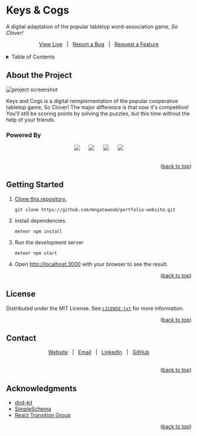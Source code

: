 <a id="top"></a>

<!-- Project Overview -->
<h1>Keys & Cogs</h1>
<p>A digital adaptation of the popular tabletop word-association game, <em>So Clover!</em></p>

<div align="center">
	<a href="https://mngatewood-keys-cogs.meteorapp.com/">View Live</a>
	&nbsp;&nbsp;|&nbsp;&nbsp;
	<a href="https://github.com/mngatewood/keys-cogs/issues/new?labels=bug">Report a Bug</a>
	&nbsp;&nbsp;|&nbsp;&nbsp;
	<a href="https://github.com/mngatewood/keys-cogs/issues/new?labels=enhancement">Request a Feature</a>
</div>
<br>

<!-- Table of Contents -->
<details>
	<summary>Table of Contents</summary>
	<ol>
		<li><a href="#about">About the Project</a></li>
		<li><a href="#getting-started">Getting Started</a></li>
		<li><a href="#license">License</a></li>
		<li><a href="#contact">Contact</a></li>
		<li><a href="#acknowledgments">Acknowledgments</a></li>
	</ol>
</details>

<!-- About -->
<h2 id="about">About the Project</h2>

<img src="https://www.mngatewood.com/screenshot-portfolio-website-hires.png" alt="project screenshot">
<br>

<p>Keys and Cogs is a digital reimplementation of the popular cooperative tabletop game, So Clover! The major difference is that now it's competitive! You'll still be scoring points by solving the puzzles, but this time without the help of your friends.</p>

<h3 id="powered-by">Powered By</h3>

<div align="center">
	<img src="https://img.shields.io/badge/Meteor-black?logo=meteor" />
	&nbsp;&nbsp;&nbsp;&nbsp;
	<img src="https://img.shields.io/badge/React-black?logo=react" />
	&nbsp;&nbsp;&nbsp;&nbsp;
	<img src="https://img.shields.io/badge/MongoDB-black?logo=mongodb" />
	&nbsp;&nbsp;&nbsp;&nbsp;
	<img src="https://img.shields.io/badge/TailwindCSS-black?logo=tailwindcss" />
</div>
<br>

<p align="right">(<a href="#top">back to top</a>)</p>

<!-- Getting Started -->
<h2 id="getting-started">Getting Started</h2>
<ol>
	<li>
		<p>
			<a href="https://docs.github.com/en/repositories/creating-and-managing-repositories/cloning-a-repository">Clone this repository.</a>
		</p>
		<pre><code>git clone https://github.com/mngatewood/portfolio-website.git</code></pre>
	</li>
	<li>
		<p>Install dependencies.</p>
		<pre><code>meteor npm install</code></pre>
	</li>
	<li>
		<p>Run the development server</p>
		<pre><code>meteor npm start</code></pre>
	</li>
	<li>
		<p>Open <a href="http://localhost:3000">http://localhost:3000</a> with your browser to see the result.</p>
	</li>
</ol>

<p align="right">(<a href="#top">back to top</a>)</p>

<h2 id="license">License</h2>

<p>Distributed under the MIT License. See <a href="https://github.com/mngatewood/keys-cogs/blob/main/license.txt"><code>LICENSE.txt</code></a> for more information.</p>

<p align="right">(<a href="#top">back to top</a>)</p>

<h2 id="contact">Contact</h2>

<div align="center">
	<a href="https://www.mngatewood.com">Website</a>
	&nbsp;&nbsp;|&nbsp;&nbsp;
	<a href="mailto:michael@mngatewood.com">Email</a>
	&nbsp;&nbsp;|&nbsp;&nbsp;
	<a href="https://www.linkedin.com/in/mngatewood/">LinkedIn</a>
	&nbsp;&nbsp;|&nbsp;&nbsp;
	<a href="https://github.com/mngatewood">GitHub</a>
</div>
<br>

<p align="right">(<a href="#top">back to top</a>)</p>

<h2 id="acknowledgments">Acknowledgments</h2>

<ul>
	<li><a href="https://dndkit.com/">dnd-kit</a></li>
	<li><a href="https://github.com/longshotlabs/simpl-schema">SimpleSchema</a></li>
	<li><a href="https://reactcommunity.org/react-transition-group/">React Transition Group</a></li>
</ul>

<p align="right">(<a href="#top">back to top</a>)</p>
